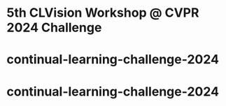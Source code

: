 # 5th CLVision Workshop @ CVPR 2024 Challenge
# continual-learning-challenge-2024
# continual-learning-challenge-2024
